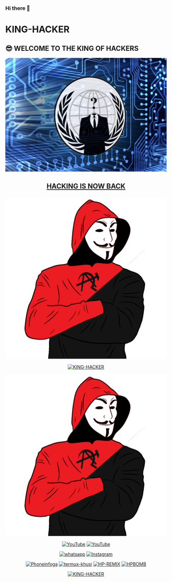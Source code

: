 ### Hi there 👋
# KING-HACKER
## 😎 WELCOME TO THE KING OF HACKERS
<p align="center"><a href="https://github.com/haraprasadhota"><img src="https://github.com/haraprasadhota/KING-HACKER/blob/master/images.jpeg" alt="Bt">
  
## <p align="center"> HACKING IS NOW BACK
  
<p align="center"><a href="https://github.com/haraprasadhota"><img src="https://github.com/haraprasadhota/KING-HACKER/blob/master/hacker-4438137_1280.png" alt="Bt">
</p>
  
<p align="center"><a href="https://github.com/haraprasadhota"><img title="KING-HACKER" src="https://github-readme-stats.vercel.app/api?username=haraprasadhota&show_icons=true&include_all_commits=true&theme=chartreuse-dark&cache_seconds=3200"></a>
</p>

<p align="center"><a href="https://github.com/haraprasadhota"><img src="https://github.com/haraprasadhota/KING-HACKER/blob/master/hacker-4438137_1280.png" alt="Bt">
</p>

<p align="center">
<a href="https://github.com/haraprasadhota"><img title="YouTube" src="https://img.shields.io/badge/Github-haraprasadhota-brightgreen?style=for-the-badge&logo=github"></a>
<a href="https://gitlab.com/haraprasadhota"><img title="YouTube" src="https://img.shields.io/badge/YouTube-haraprasadhota-red?style=for-the-badge&logo=Youtube"></a>
</p>

<p align="center">
<a href="https://chat.whatsapp.com/Hp3dNy2poIfAwZ9EI5tOP4"><img title="whatsapp" src="https://img.shields.io/badge/whatsapp-blue?style=for-the-badge&logo=whatsapp"></a>
<a href="https://www.instagram.com/haraprasadhota/"><img title="Instagram" src="https://img.shields.io/badge/INSTAGRAM-purple?style=for-the-badge&logo=instagram"></a>

<p align="center">
<a href="https://github.com/haraprasadhota/Phoneinfoga"><img title="Phoneinfoga" src="https://github-readme-stats.vercel.app/api/pin/?username=haraprasadhota&repo=Phoneinfoga&theme=radical"></a>
<a href="https://github.com/haraprasadhota/termux-khusi"><img title="termux-khusi" src="https://github-readme-stats.vercel.app/api/pin/?username=haraprasadhota&repo=termux-khusi&theme=highcontrast"></a>
<a href="https://github.com/haraprasadhota/HP-REMIX"><img title="HP-REMIX" src="https://github-readme-stats.vercel.app/api/pin/?username=haraprasadhota&repo=HP-REMIX&theme=vision-friendly-dark"></a>
<a href="https://github.com/haraprasadhota/HPBOMB"><img title="HPBOMB" src="https://github-readme-stats.vercel.app/api/pin/?username=haraprasadhota&repo=HPBOMB&theme=highcontrast"></a>
</p>

<p align="center">
<a href="https://github.com/haraprasadhota"><img title="KING-HACKER
" src="https://github-readme-stats.vercel.app/api/top-langs/?username=haraprasadhota&layout=compact"></a>
</p>
